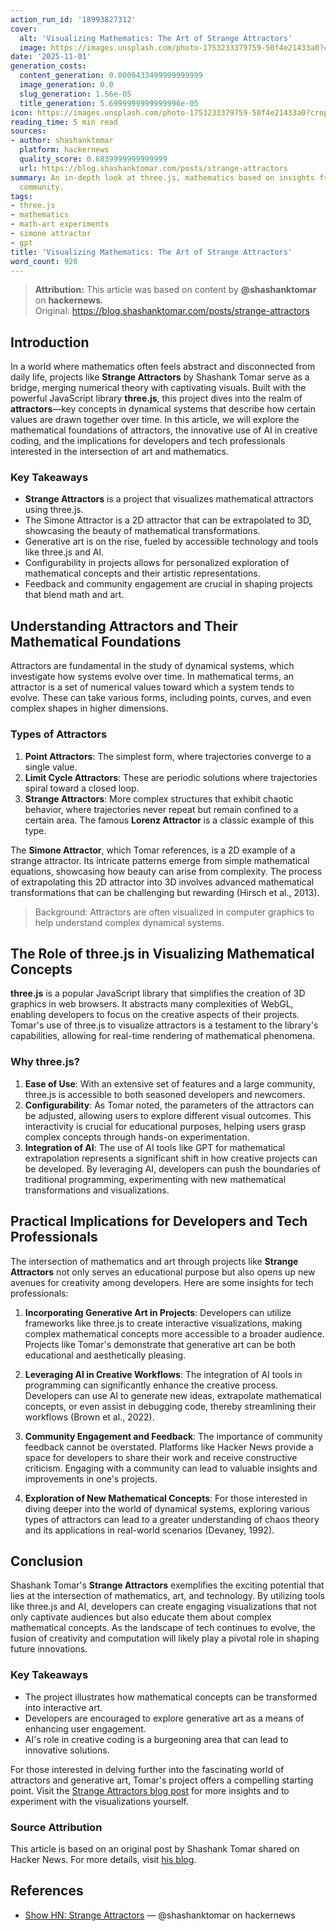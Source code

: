 ```yaml
---
action_run_id: '18993827312'
cover:
  alt: 'Visualizing Mathematics: The Art of Strange Attractors'
  image: https://images.unsplash.com/photo-1753233379759-50f4e21433a0?crop=entropy&cs=tinysrgb&fit=max&fm=jpg&ixid=M3w4MTYwNTN8MHwxfHNlYXJjaHwxfHxtYXRoZW1hdGljYWwlMjBzdHJhbmdlJTIwYXR0cmFjdG9yJTIwdmlzdWFsaXphdGlvbnxlbnwwfDB8fHwxNzYxOTg0OTgwfDA&ixlib=rb-4.1.0&q=80&w=1080
date: '2025-11-01'
generation_costs:
  content_generation: 0.0009433499999999999
  image_generation: 0.0
  slug_generation: 1.56e-05
  title_generation: 5.6999999999999996e-05
icon: https://images.unsplash.com/photo-1753233379759-50f4e21433a0?crop=entropy&cs=tinysrgb&fit=max&fm=jpg&ixid=M3w4MTYwNTN8MHwxfHNlYXJjaHwxfHxtYXRoZW1hdGljYWwlMjBzdHJhbmdlJTIwYXR0cmFjdG9yJTIwdmlzdWFsaXphdGlvbnxlbnwwfDB8fHwxNzYxOTg0OTgwfDA&ixlib=rb-4.1.0&q=80&w=1080
reading_time: 5 min read
sources:
- author: shashanktomar
  platform: hackernews
  quality_score: 0.6839999999999999
  url: https://blog.shashanktomar.com/posts/strange-attractors
summary: An in-depth look at three.js, mathematics based on insights from the tech
  community.
tags:
- three.js
- mathematics
- math-art experiments
- simone attractor
- gpt
title: 'Visualizing Mathematics: The Art of Strange Attractors'
word_count: 920
---
```


> **Attribution:** This article was based on content by **@shashanktomar** on **hackernews**.  
> Original: https://blog.shashanktomar.com/posts/strange-attractors

## Introduction

In a world where mathematics often feels abstract and disconnected from daily life, projects like **Strange Attractors** by Shashank Tomar serve as a bridge, merging numerical theory with captivating visuals. Built with the powerful JavaScript library **three.js**, this project dives into the realm of **attractors**—key concepts in dynamical systems that describe how certain values are drawn together over time. In this article, we will explore the mathematical foundations of attractors, the innovative use of AI in creative coding, and the implications for developers and tech professionals interested in the intersection of art and mathematics.

### Key Takeaways
- **Strange Attractors** is a project that visualizes mathematical attractors using three.js.
- The Simone Attractor is a 2D attractor that can be extrapolated to 3D, showcasing the beauty of mathematical transformations.
- Generative art is on the rise, fueled by accessible technology and tools like three.js and AI.
- Configurability in projects allows for personalized exploration of mathematical concepts and their artistic representations.
- Feedback and community engagement are crucial in shaping projects that blend math and art.

## Understanding Attractors and Their Mathematical Foundations

Attractors are fundamental in the study of dynamical systems, which investigate how systems evolve over time. In mathematical terms, an attractor is a set of numerical values toward which a system tends to evolve. These can take various forms, including points, curves, and even complex shapes in higher dimensions. 

### Types of Attractors

1. **Point Attractors**: The simplest form, where trajectories converge to a single value.
2. **Limit Cycle Attractors**: These are periodic solutions where trajectories spiral toward a closed loop.
3. **Strange Attractors**: More complex structures that exhibit chaotic behavior, where trajectories never repeat but remain confined to a certain area. The famous **Lorenz Attractor** is a classic example of this type.

The **Simone Attractor**, which Tomar references, is a 2D example of a strange attractor. Its intricate patterns emerge from simple mathematical equations, showcasing how beauty can arise from complexity. The process of extrapolating this 2D attractor into 3D involves advanced mathematical transformations that can be challenging but rewarding (Hirsch et al., 2013).

> Background: Attractors are often visualized in computer graphics to help understand complex dynamical systems.

## The Role of three.js in Visualizing Mathematical Concepts

**three.js** is a popular JavaScript library that simplifies the creation of 3D graphics in web browsers. It abstracts many complexities of WebGL, enabling developers to focus on the creative aspects of their projects. Tomar's use of three.js to visualize attractors is a testament to the library's capabilities, allowing for real-time rendering of mathematical phenomena.

### Why three.js?

1. **Ease of Use**: With an extensive set of features and a large community, three.js is accessible to both seasoned developers and newcomers.
2. **Configurability**: As Tomar noted, the parameters of the attractors can be adjusted, allowing users to explore different visual outcomes. This interactivity is crucial for educational purposes, helping users grasp complex concepts through hands-on experimentation.
3. **Integration of AI**: The use of AI tools like GPT for mathematical extrapolation represents a significant shift in how creative projects can be developed. By leveraging AI, developers can push the boundaries of traditional programming, experimenting with new mathematical transformations and visualizations.

## Practical Implications for Developers and Tech Professionals

The intersection of mathematics and art through projects like **Strange Attractors** not only serves an educational purpose but also opens up new avenues for creativity among developers. Here are some insights for tech professionals:

1. **Incorporating Generative Art in Projects**: Developers can utilize frameworks like three.js to create interactive visualizations, making complex mathematical concepts more accessible to a broader audience. Projects like Tomar's demonstrate that generative art can be both educational and aesthetically pleasing.

2. **Leveraging AI in Creative Workflows**: The integration of AI tools in programming can significantly enhance the creative process. Developers can use AI to generate new ideas, extrapolate mathematical concepts, or even assist in debugging code, thereby streamlining their workflows (Brown et al., 2022).

3. **Community Engagement and Feedback**: The importance of community feedback cannot be overstated. Platforms like Hacker News provide a space for developers to share their work and receive constructive criticism. Engaging with a community can lead to valuable insights and improvements in one's projects.

4. **Exploration of New Mathematical Concepts**: For those interested in diving deeper into the world of dynamical systems, exploring various types of attractors can lead to a greater understanding of chaos theory and its applications in real-world scenarios (Devaney, 1992).

## Conclusion

Shashank Tomar's **Strange Attractors** exemplifies the exciting potential that lies at the intersection of mathematics, art, and technology. By utilizing tools like three.js and AI, developers can create engaging visualizations that not only captivate audiences but also educate them about complex mathematical concepts. As the landscape of tech continues to evolve, the fusion of creativity and computation will likely play a pivotal role in shaping future innovations.

### Key Takeaways
- The project illustrates how mathematical concepts can be transformed into interactive art.
- Developers are encouraged to explore generative art as a means of enhancing user engagement.
- AI's role in creative coding is a burgeoning area that can lead to innovative solutions.

For those interested in delving further into the fascinating world of attractors and generative art, Tomar's project offers a compelling starting point. Visit the [Strange Attractors blog post](https://blog.shashanktomar.com/posts/strange-attractors) for more insights and to experiment with the visualizations yourself.

### Source Attribution
This article is based on an original post by Shashank Tomar shared on Hacker News. For more details, visit [his blog](https://blog.shashanktomar.com/posts/strange-attractors).

## References

- [Show HN: Strange Attractors](https://blog.shashanktomar.com/posts/strange-attractors) — @shashanktomar on hackernews